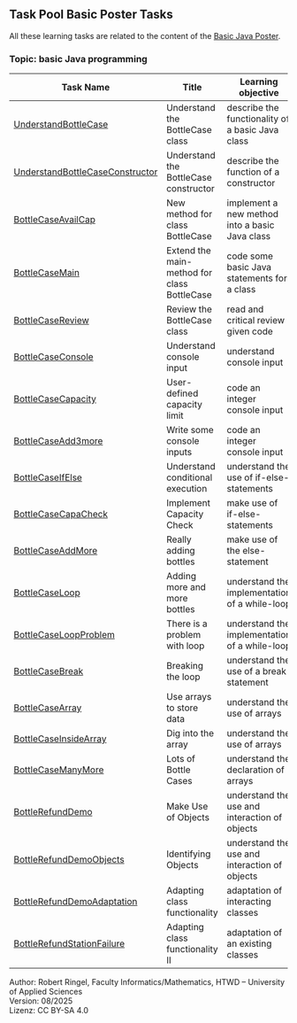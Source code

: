 ## Task Pool Basic Poster Tasks

All these learning tasks are related to the content of the [Basic Java Poster](00_JavaPoster_HK_engl.pdf). 

### Topic: basic Java programming


| **Task Name**                                    | **Title**                         | **Learning objective**                                      | **Complexity** | **Task type**          |
| ------------------------------------------------ | --------------------------------- | ----------------------------------------------------------- | -------------- | ---------------------- |
| [UnderstandBottleCase](UnderstandBottleCase.md)  | Understand the BottleCase class   | describe the functionality of a basic Java class            | 1 - low        | worked out example     |
| [UnderstandBottleCaseConstructor](UnderstandBottleCaseConstructor.md) | Understand the BottleCase constructor | describe the function of a constructor | 1 - low    | worked out example     |
| [BottleCaseAvailCap](BottleCaseAvailCap.md)      | New method for class BottleCase   | implement a new method into a basic Java class              | 1 - low        | completion task        |
| [BottleCaseMain](BottleCaseMain.md)              | Extend the main-method for class BottleCase | code some basic Java statements for a class       | 1 - low        | completion task        |
| [BottleCaseReview](BottleCaseReview.md)          | Review the BottleCase class       | read and critical review given code                         | 1 - low        | worked out example     |
| [BottleCaseConsole](BottleCaseConsole.md)        | Understand console input          | understand console input                                    | 1 - low        | worked out example     |
| [BottleCaseCapacity](BottleCaseCapacity.md)      | User-defined capacity limit       | code an integer console input                               | 1 - low        | completion task        |
| [BottleCaseAdd3more](BottleCaseAdd3more.md)      | Write some console inputs         | code an integer console input                               | 1 - low        | completion task        |
| [BottleCaseIfElse](BottleCaseIfElse.md)          | Understand conditional execution  | understand the use of if-else-statements                    | 1 - low        | worked out example     |
| [BottleCaseCapaCheck](BottleCaseCapaCheck.md)    | Implement Capacity Check          | make use of if-else-statements                              | 1 - low        | completion task        |
| [BottleCaseAddMore](BottleCaseAddMore.md)        | Really adding bottles             | make use of the else-statement                              | 1 - low        | completion task        |
| [BottleCaseLoop](BottleCaseLoop.md)              | Adding more and more bottles      | understand the implementation of a while-loop               | 1 - low        | worked out example     |
| [BottleCaseLoopProblem](BottleCaseLoopProblem.md) | There is a problem with loop     | understand the implementation of a while-loop               | 1 - low        | worked out example     |
| [BottleCaseBreak](BottleCaseBreak.md)            | Breaking the loop                 | understand the use of a break statement                     | 1 - low        | worked out example     |
| [BottleCaseArray](BottleCaseArray.md)            | Use arrays to store data          | understand the use of arrays                                | 1 - low        | worked out example     |
| [BottleCaseInsideArray](BottleCaseInsideArray.md) | Dig into the array               | understand the use of arrays                                | 1 - low        | completion task        |
| [BottleCaseManyMore](BottleCaseManyMore.md)      | Lots of Bottle Cases              | understand the declaration of arrays                        | 1 - low        | completion task        |
| [BottleRefundDemo](BottleRefundDemo.md)          | Make Use of Objects               | understand the use and interaction of objects               | 2 - normal     | worked out example     |
| [BottleRefundDemoObjects](BottleRefundDemoObjects.md) | Identifying Objects          | understand the use and interaction of objects               | 1 - low        | worked out example     |
| [BottleRefundDemoAdaptation](BottleRefundDemoAdaptation.md) | Adapting class functionality | adaptation of interacting classes                     | 1 - low        | completion task        |
| [BottleRefundStationFailure](BottleRefundStationFailure.md) | Adapting class functionality II | adaptation of an existing classes                  | 1 - low        | completion task        |


Author: Robert Ringel, Faculty Informatics/Mathematics, HTWD – University of Applied Sciences  
Version: 08/2025  
Lizenz: CC BY-SA 4.0

